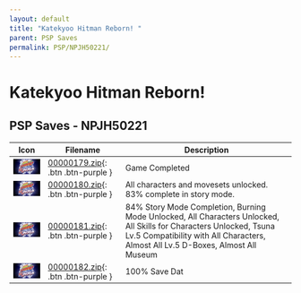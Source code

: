 ```yaml
---
layout: default
title: "Katekyoo Hitman Reborn! "
parent: PSP Saves
permalink: PSP/NPJH50221/
---
```

# Katekyoo Hitman Reborn! 

## PSP Saves - NPJH50221

| Icon | Filename | Description |
|------|----------|-------------|
| ![Katekyoo Hitman Reborn! ](ICON0.PNG) | [00000179.zip](00000179.zip){: .btn .btn-purple } | Game Completed |
| ![Katekyoo Hitman Reborn! ](ICON0.PNG) | [00000180.zip](00000180.zip){: .btn .btn-purple } | All characters and movesets unlocked. 83% complete in story mode. |
| ![Katekyoo Hitman Reborn! ](ICON0.PNG) | [00000181.zip](00000181.zip){: .btn .btn-purple } | 84% Story Mode Completion, Burning Mode Unlocked, All Characters Unlocked, All Skills for Characters Unlocked, Tsuna Lv.5 Compatibility with All Characters, Almost All Lv.5 D-Boxes, Almost All Museum |
| ![Katekyoo Hitman Reborn! ](ICON0.PNG) | [00000182.zip](00000182.zip){: .btn .btn-purple } | 100% Save Dat |
